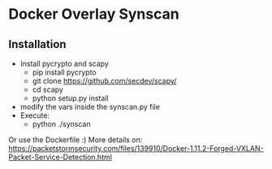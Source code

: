 Docker Overlay Synscan
====================

## Installation

- Install pycrypto and scapy
  - pip install pycrypto
  - git clone https://github.com/secdev/scapy/
  - cd scapy
  - python setup.py install
- modify the vars inside the synscan.py file
- Execute:
  - python ./synscan

Or use the Dockerfile :)
More details on: 
https://packetstormsecurity.com/files/139910/Docker-1.11.2-Forged-VXLAN-Packet-Service-Detection.html
